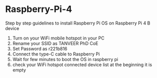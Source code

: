 # Raspberry-Pi-4
Step by step guidelines to install Raspberry Pi OS on Raspberry Pi 4 B device

1.	Turn on your WiFi mobile hotspot in your PC
2.	Rename your SSID as TANVEER PhD CoE
3.	Set Password as r221b816
4.	Connect the type-C cable to Raspberry Pi
5.	Wait for few minutes to boot the OS in raspberry pi
6.	check your WiFi hotspot connected device list at the beginning it is empty

